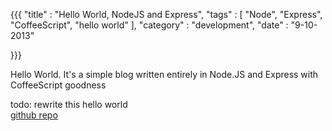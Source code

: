 {{{
    "title"    : "Hello World, NodeJS and Express",
    "tags"     : [ "Node", "Express", "CoffeeScript", "hello world" ],
    "category" : "development",
    "date"     : "9-10-2013"

}}}

Hello World. It's a simple blog written entirely in Node.JS and Express with CoffeeScript goodness
<!--more-->

todo: rewrite this hello world  
[github repo](https://github.com/mekf/minh-im)